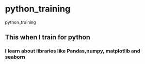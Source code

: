 # python_training
python_training
## This when I train for python 
### I learn about libraries like Pandas,numpy, matplotlib and seaborn 
